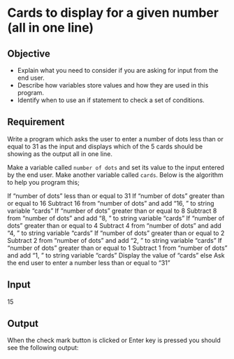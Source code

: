 # Cards to display for a given number (all in one line)

## Objective

- Explain what you need to consider if you are asking for input from the end user.
- Describe how variables store values and how they are used in this program.
- Identify when to use an if statement to check a set of conditions.

## Requirement

Write a program which asks the user to enter a number of dots less than or equal to 31 as the input and displays which of the 5 cards should be showing as the output all in one line.

Make a variable called `number of dots` and set its value to the input entered by the end user.
Make another variable called `cards`.
Below is the algorithm to help you program this;

If “number of dots” less than or equal to 31
	If “number of dots” greater than or equal to 16
		Subtract 16 from “number of dots” and add “16, ” to string variable “cards”
	If “number of dots” greater than or equal to 8
		Subtract 8 from “number of dots” and add “8, ” to string variable “cards”
	If “number of dots” greater than or equal to 4
		Subtract 4 from “number of dots” and add “4, ” to string variable “cards”
	If “number of dots” greater than or equal to 2
		Subtract 2 from “number of dots” and add “2, ” to string variable “cards”
	If “number of dots” greater than or equal to 1
		Subtract 1 from “number of dots” and add “1, ” to string variable “cards”
	Display the value of “cards”
else
	Ask the end user to enter a number less than or equal to “31”

## Input
 15

## Output

When the check mark button is clicked or Enter key is pressed you should see the following output:
